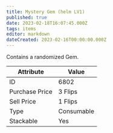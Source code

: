 ```yaml
---
title: Mystery Gem (helm LV1)
published: true
date: 2023-02-18T16:07:45.000Z
tags: items
editor: markdown
dateCreated: 2023-02-16T00:00:00.000Z
---
```


Contains a randomized Gem.

|Attribute|Value|
|-|-|
|ID|6802|
|Purchase Price|3 Flips|
|Sell Price|1 Flips|
|Type|Consumable|
|Stackable|Yes|

